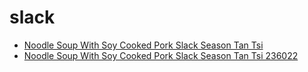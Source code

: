# slack

 * [Noodle Soup With Soy Cooked Pork Slack Season Tan Tsi](../../index/n/noodle-soup-with-soy-cooked-pork-slack-season-tan-tsi-236022.json)
 * [Noodle Soup With Soy Cooked Pork Slack Season Tan Tsi 236022](../../index/n/noodle-soup-with-soy-cooked-pork-slack-season-tan-tsi-236022.json)
